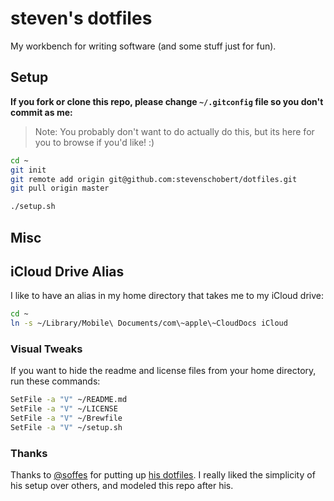 # steven's dotfiles

My workbench for writing software (and some stuff just for fun).

## Setup

__If you fork or clone this repo, please change `~/.gitconfig` file so you don't commit as me:__

> Note: You probably don't want to do actually do this, but its here for you to browse if you'd like! :)

```sh
cd ~
git init
git remote add origin git@github.com:stevenschobert/dotfiles.git
git pull origin master

./setup.sh
```

## Misc

## iCloud Drive Alias

I like to have an alias in my home directory that takes me to my iCloud drive:

```sh
cd ~
ln -s ~/Library/Mobile\ Documents/com\~apple\~CloudDocs iCloud
```

### Visual Tweaks

If you want to hide the readme and license files from your home directory, run these commands:

```sh
SetFile -a "V" ~/README.md
SetFile -a "V" ~/LICENSE
SetFile -a "V" ~/Brewfile
SetFile -a "V" ~/setup.sh
```

### Thanks

Thanks to [@soffes](https://github.com/soffes) for putting up [his dotfiles](https://github.com/soffes/dotfiles). I really liked the simplicity of his setup over others, and modeled this repo after his.
